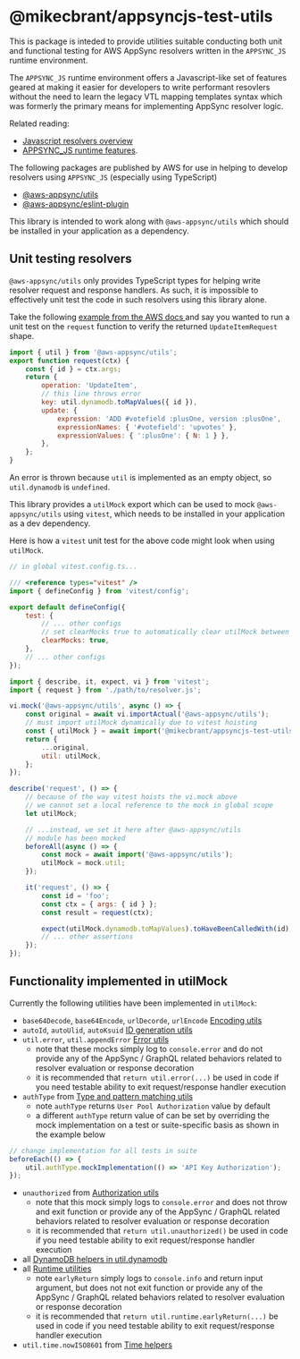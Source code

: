 # @mikecbrant/appsyncjs-test-utils

This is package is inteded to provide utilities suitable conducting both unit and functional testing for AWS AppSync resolvers written in the `APPSYNC_JS` runtime environment.

The `APPSYNC_JS` runtime environment offers a Javascript-like set of features geared at making it easier for developers to write performant resovlers without the need to learn the legacy VTL mapping templates syntax which was formerly the primary means for implementing AppSync resolver logic.

Related reading:

- [Javascript resolvers overview](https://docs.aws.amazon.com/appsync/latest/devguide/resolver-reference-overview-js.html)
- [APPSYNC_JS runtime features](https://docs.aws.amazon.com/appsync/latest/devguide/resolver-util-reference-js.html).

The following packages are published by AWS for use in helping to develop resolvers using `APPSYNC_JS` (especially using TypeScript)

- [@aws-appsync/utils](https://www.npmjs.com/package/@aws-appsync/utils)
- [@aws-appsync/eslint-plugin](https://www.npmjs.com/package/@aws-appsync/eslint-plugin)

This library is intended to work along with `@aws-appsync/utils` which should be installed in your application as a dependency.

## Unit testing resolvers

`@aws-appsync/utils` only provides TypeScript types for helping write resolver request and response handlers. As such, it is impossible to effectively unit test the code in such resolvers using this library alone.

Take the following [example from the AWS docs ](https://docs.aws.amazon.com/appsync/latest/devguide/js-resolver-reference-dynamodb.html) and say you wanted to run a unit test on the `request` function to verify the returned `UpdateItemRequest` shape.

```js
import { util } from '@aws-appsync/utils';
export function request(ctx) {
	const { id } = ctx.args;
	return {
		operation: 'UpdateItem',
		// this line throws error
		key: util.dynamodb.toMapValues({ id }),
		update: {
			expression: 'ADD #votefield :plusOne, version :plusOne',
			expressionNames: { '#votefield': 'upvotes' },
			expressionValues: { ':plusOne': { N: 1 } },
		},
	};
}
```

An error is thrown because `util` is implemented as an empty object, so `util.dynamodb` is `undefined`.

This library provides a `utilMock` export which can be used to mock `@aws-appsync/utils` using `vitest`, which needs to be installed in your application as a dev dependency.

Here is how a `vitest` unit test for the above code might look when using `utilMock`.

```js
// in global vitest.config.ts...

/// <reference types="vitest" />
import { defineConfig } from 'vitest/config';

export default defineConfig({
	test: {
		// ... other configs
		// set clearMocks true to automatically clear utilMock between test cases
		clearMocks: true,
	},
	// ... other configs
});
```

```js
import { describe, it, expect, vi } from 'vitest';
import { request } from './path/to/resolver.js';

vi.mock('@aws-appsync/utils', async () => {
	const original = await vi.importActual('@aws-appsync/utils');
	// must import utilMock dynamically due to vitest hoisting
	const { utilMock } = await import('@mikecbrant/appsyncjs-test-utils');
	return {
		...original,
		util: utilMock,
	};
});

describe('request', () => {
	// because of the way vitest hoists the vi.mock above
	// we cannot set a local reference to the mock in global scope
	let utilMock;

	// ...instead, we set it here after @aws-appsync/utils
	// module has been mocked
	beforeAll(async () => {
		const mock = await import('@aws-appsync/utils');
		utilMock = mock.util;
	});

	it('request', () => {
		const id = 'foo';
		const ctx = { args: { id } };
		const result = request(ctx);

		expect(utilMock.dynamodb.toMapValues).toHaveBeenCalledWith(id);
		// ... other assertions
	});
});
```

## Functionality implemented in utilMock

Currently the following utilities have been implemented in `utilMock`:

- `base64Decode`, `base64Encode`, `urlDecorde`, `urlEncode` [Encoding utils](https://docs.aws.amazon.com/appsync/latest/devguide/built-in-util-js.html#utility-helpers-in-encoding)
- `autoId`, `autoUlid`, `autoKsuid` [ID generation utils](https://docs.aws.amazon.com/appsync/latest/devguide/built-in-util-js.html#utility-helpers-in-id-gen-js)
- `util.error`, `util.appendError` [Error utils](https://docs.aws.amazon.com/appsync/latest/devguide/built-in-util-js.html#utility-helpers-in-error-js)
  - note that these mocks simply log to `console.error` and do not provide any of the AppSync / GraphQL related behaviors related to resolver evaluation or response decoration
  - it is recommended that `return util.error(...)` be used in code if you need testable ability to exit request/response handler execution
- `authType` from [Type and pattern matching utils](https://docs.aws.amazon.com/appsync/latest/devguide/built-in-util-js.html#utility-helpers-in-patterns-js)
  - note `authType` returns `User Pool Authorization` value by default
  - a different `authType` return value of can be set by overriding the mock implementation on a test or suite-specific basis as shown in the example below

```js
// change implementation for all tests in suite
beforeEach(() => {
	util.authType.mockImplementation(() => 'API Key Authorization');
});
```

- `unauthorized` from [Authorization utils](https://docs.aws.amazon.com/appsync/latest/devguide/built-in-util-js.html#utility-helpers-in-resolver-auth-js)
  - note that this mock simply logs to `console.error` and does not throw and exit function or provide any of the AppSync / GraphQL related behaviors related to resolver evaluation or response decoration
  - it is recommended that `return util.unauthorized()` be used in code if you need testable ability to exit request/response handler execution
- all [DynamoDB helpers in util.dynamodb](https://docs.aws.amazon.com/appsync/latest/devguide/dynamodb-helpers-in-util-dynamodb-js.html)
- all [Runtime utilities](https://docs.aws.amazon.com/appsync/latest/devguide/runtime-utils-js.html)
  - note `earlyReturn` simply logs to `console.info` and return input argument, but does not not exit function or provide any of the AppSync / GraphQL related behaviors related to resolver evaluation or response decoration
  - it is recommended that `return util.runtime.earlyReturn(...)` be used in code if you need testable ability to exit request/response handler execution
- `util.time.nowISO8601` from [Time helpers](https://docs.aws.amazon.com/appsync/latest/devguide/time-helpers-in-util-time-js.html)
